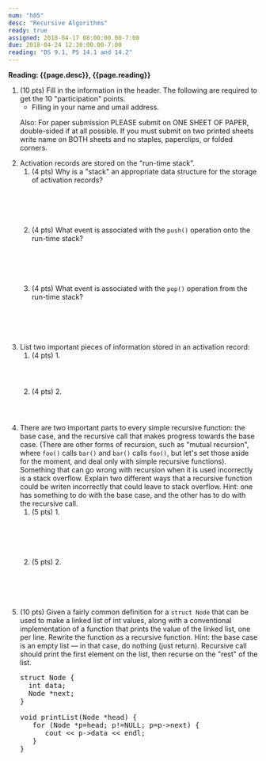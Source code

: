 ```yaml
---
num: "h05"
desc: "Recursive Algorithms"
ready: true
assigned: 2018-04-17 08:00:00.00-7:00
due: 2018-04-24 12:30:00.00-7:00
reading: "DS 9.1, PS 14.1 and 14.2"
---
```

<b>Reading: {{page.desc}}, {{page.reading}}</b>

<ol start="1">

<li>(10 pts) Fill in the information in the header. The following are required to get the 10 "participation" points.
    <ul>
    <li>Filling in your name and umail address.<br /></li>
    </ul>
    <p>Also: For paper submission PLEASE submit on ONE SHEET OF PAPER, double-sided if at all possible. If you must submit on two printed sheets write name on BOTH sheets and no staples, paperclips, or folded corners.<br />
    </p>
 </li>

 <li> Activation records are stored on the "run-time stack".
 	<ol>
 		<li style='margin-bottom:6em;'>(4 pts) Why is a "stack" an appropriate data structure for the storage of activation records?</li>
 		<li style='margin-bottom:6em;'>(4 pts) What event is associated with the <code>push()</code> operation onto the run-time stack?</li>
 		<li style='margin-bottom:6em;'>(4 pts) What event is associated with the <code>pop()</code> operation from the run-time stack?</li>
 	</ol>
 </li>

 <li> List two important pieces of information stored in an activation record:
 	<ol>
 		<li style='margin-bottom:4em;'>(4 pts) 1.</li>
 		<li style='margin-bottom:4em;'>(4 pts) 2.</li>
 	</ol>
</li>

<div class="pagebreak"></div>

<li> There are two important parts to every simple recursive function: the base case, and the recursive call that makes progress towards the base case. (There are other forms of recursion, such as "mutual recursion", where <code>foo()</code> calls <code>bar()</code> and <code>bar()</code> calls <code>foo()</code>, but let's set those aside for the moment, and deal only with simple recursive functions). Something that can go wrong with recursion when it is used incorrectly is a stack overflow. Explain two different ways that a recursive function could be writen incorrectly that could leave to stack overflow. Hint: one has something to do with the base case, and the other has to do with the recursive call.
	<ol>
		<li style='margin-bottom:6em;'>(5 pts) 1.</li>
		<li style='margin-bottom:6em;'>(5 pts) 2.</li>
	</ol>
</li>

<li> (10 pts) Given a fairly common definition for a <code>struct Node</code> that can be used to make a linked list of int values, along with a conventional implementation of a function that prints the value of the linked list, one per line. Rewrite the function as a recursive function. Hint: the base case is an empty list — in that case, do nothing (just return). Recursive call should print the first element on the list, then recurse on the "rest" of the list.
</li>

<pre>
struct Node {
  int data;
  Node *next;
}

void printList(Node *head) {
   for (Node *p=head; p!=NULL; p=p->next) {
      cout << p->data << endl;
   } 
}
</pre>





